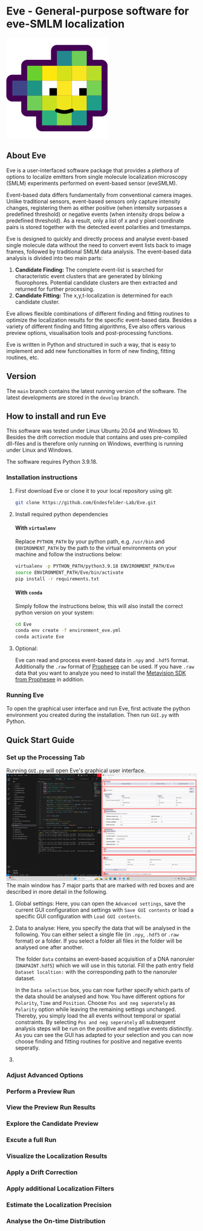 # Eve - General-purpose software for eve-SMLM localization
![](Eve.png)
## About Eve
Eve is a user-interfaced software package that provides a plethora of options to localize emitters from single molecule localization microscopy (SMLM) experiments performed on event-based sensor (eveSMLM).

Event-based data differs fundamentally from conventional camera images. Unlike traditional sensors, event-based sensors only capture intensity changes, registering them as either positive (when intensity surpasses a predefined threshold) or negative events (when intensity drops below a predefined threshold). As a result, only a list of x and y pixel coordinate pairs is stored together with the detected event polarities and timestamps.

Eve is designed to quickly and directly process and analyse event-based single molecule data without the need to convert event lists back to image frames, followed by traditional SMLM data analysis. 
The event-based data analysis is divided into two main parts:
1. **Candidate Finding:** The complete event-list is searched for characteristic event clusters that are generated by blinking fluorophores. Potential candidate clusters are then extracted and returned for further processing.
2. **Candidate Fitting:** The x,y,t-localization is determined for each candidate cluster.

Eve allows flexible combinations of different finding and fitting routines to optimize the localization results for the specific event-based data. Besides a variety of different finding and fitting algorithms, Eve also offers various preview options, visualisation tools and post-processing functions.

Eve is written in Python and structured in such a way, that is easy to implement and add new functionalties in form of new finding, fitting routines, etc. 
## Version
The `main` branch contains the latest running version of the software. The latest developments are stored in the `develop` branch.
## How to install and run Eve
This software was tested under Linux Ubuntu 20.04 and Windows 10. Besides the drift correction module that contains and uses pre-compiled dll-files and is therefore only running on Windows, everthing is running under Linux and Windows.

The software requires Python 3.9.18.
### Installation instructions
1. First download Eve or clone it to your local repository using git:
    ```bash
    git clone https://github.com/Endesfelder-Lab/Eve.git
    ```
2. Install required python dependencies
    #### With `virtualenv`
    Replace `PYTHON_PATH` by your python path, e.g. `/usr/bin` and `ENVIRONMENT_PATH` by the path to the virtual environments on your machine and follow the instructions below:
    ```bash
    virtualenv -p PYTHON_PATH/python3.9.18 ENVIRONMENT_PATH/Eve
    source ENVIRONMENT_PATH/Eve/bin/activate
    pip install -r requirements.txt
    ```
    #### With `conda`
   Simply follow the instructions below, this will also install the correct python version on your system:
    ```bash
    cd Eve
    conda env create -f environment_eve.yml
    conda activate Eve
    ```
3. Optional:
   
    Eve can read and process event-based data in `.npy` and `.hdf5` format. Additionally the `.raw` format of [Prophesee](https://www.prophesee.ai/) can be used. If you have `.raw` data that you want to analyze you need to install the [Metavision SDK from Prophesee](https://docs.prophesee.ai/stable/installation/index.html) in addition.
### Running Eve
To open the graphical user interface and run Eve, first activate the python environment you created during the installation. Then run `GUI.py` with Python.
## Quick Start Guide
### Set up the Processing Tab
Running `GUI.py` will open Eve's graphical user interface. 
![](Quick_Start/Setting_up_GUI.png)
The main window has 7 major parts that are marked with red boxes and are described in more detail in the following.
1. Global settings: Here, you can open the `Advanced settings`, save the current GUI configuration and settings with `Save GUI contents` or load a specific GUI configuration with `Load GUI contents`.
2. Data to analyse: Here, you specify the data that will be analysed in the following. You can either select a single file (in `.npy`, `.hdf5` or `.raw` format) or a folder. If you select a folder all files in the folder will be analysed one after another.

   The folder `Data` contains an event-based acquisition of a DNA nanoruler (`DNAPAINT.hdf5`) which we will use in this tutorial. Fill the path entry field `Dataset localtion:` with the corresponding path to the nanoruler dataset.

   In the `Data selection` box, you can now further specify which parts of the data should be analysed and how. You have different options for `Polarity`, `Time` and `Position`. Choose `Pos and neg seperately` as `Polarity` option while leaving the remaining settings unchanged. Thereby, you simply load the all events without temporal or spatial constraints. By selecting `Pos and neg seperately` all subsequent analysis steps will be run on the positive and negative events distinctly. As you can see the GUI has adapted to your selection and you can now choose finding and fitting routines for positive and negative events seperatly.
3.  
### Adjust Advanced Options
### Perform a Preview Run
### View the Preview Run Results
### Explore the Candidate Preview
### Excute a full Run
### Visualize the Localization Results
### Apply a Drift Correction
### Apply additional Localization Filters
### Estimate the Localization Precision
### Analyse the On-time Distribution
